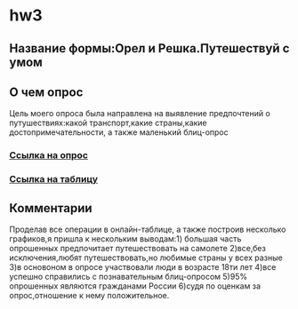 # hw3
## Название формы:Орел и Решка.Путешествуй с умом 
## О чем опрос
Цель моего опроса была направлена на выявление предпочтений о путушествиях:какой транспорт,какие страны,какие достопримечательности, а также маленький блиц-опрос 
### [Cсылка на опрос](https://docs.google.com/forms/d/1bwjLDZaD4TSDlMWR4qA9AFx531Actl9LbfkyCp-1QdE/edit)
### [Ссылка на таблицу](https://docs.google.com/spreadsheets/d/1NwwKTXFMj15U8oYwrIOi-FpkxEBSqr_kPwp5pVC_W3c/edit#gid=629386197&fvid=1502203278)
## Комментарии
Проделав все операции в онлайн-таблице, а также построив несколько графиков,я пришла к нескольким выводам:1) большая часть опрошенных предпочитает путешествовать на самолете 2)все,без исключения,любят путешествовать,но любимые страны у всех разные 3)в основоном в опросе участвовали люди в возрасте 18ти лет 4)все успешно справились с познавательным блиц-опросом 5)95% опрошенных являются гражданами России 6)судя по оценкам за опрос,отношение к нему  положительное.
